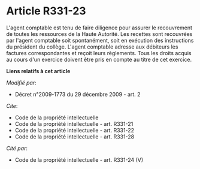 # Article R331-23

L'agent comptable est tenu de faire diligence pour assurer le recouvrement de toutes les ressources de la Haute Autorité. Les
recettes sont recouvrées par l'agent comptable soit spontanément, soit en exécution des instructions du président du collège.
L'agent comptable adresse aux débiteurs les factures correspondantes et reçoit leurs règlements. Tous les droits acquis au
cours d'un exercice doivent être pris en compte au titre de cet exercice.

**Liens relatifs à cet article**

_Modifié par_:

  - Décret n°2009-1773 du 29 décembre 2009 - art. 2

_Cite_:

  - Code de la propriété intellectuelle
  - Code de la propriété intellectuelle - art. R331-21
  - Code de la propriété intellectuelle - art. R331-22
  - Code de la propriété intellectuelle - art. R331-28

_Cité par_:

  - Code de la propriété intellectuelle - art. R331-24 (V)
